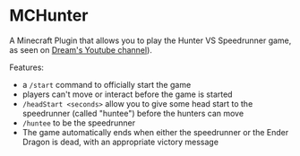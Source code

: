 # MCHunter

A Minecraft Plugin that allows you to play the Hunter VS Speedrunner game, as seen on [Dream's Youtube channel](https://www.youtube.com/channel/UCTkXRDQl0luXxVQrRQvWS6w)).

Features:
- a `/start` command to officially start the game
- players can't move or interact before the game is started
- `/headStart <seconds>` allow you to give some head start to the speedrunner (called "huntee") before the hunters can move
- `/huntee` to be the speedrunner
- The game automatically ends when either the speedrunner or the Ender Dragon is dead, with an appropriate victory message
